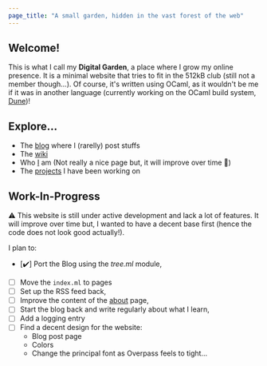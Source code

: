 ```yaml
---
page_title: "A small garden, hidden in the vast forest of the web"
---
```


## Welcome!

This is what I call my **Digital Garden**, a place where I grow my online
presence. It is a minimal website that tries to fit in the 512kB club (still
not a member though...). Of course, it's written using OCaml, as it wouldn't be
me if it was in another language (currently working on the OCaml build system,
[Dune](https://github.com/ocaml/dune))!

## Explore...

- The [blog](/blog) where I (rarelly) post stuffs
- The [wiki](/wiki) 
- Who [I](/about) am (Not really a nice page but, it will improve over time 🤞)
- The [projects](/projects) I have been working on

## Work-In-Progress

⚠️ This website is still under active development and lack a lot of features. It
will improve over time but, I wanted to have a decent base first (hence the
code does not look good actually!).

I plan to:
- [✔️] Port the Blog using the _tree.ml_ module,
- [ ] Move the `index.ml` to pages
- [ ] Set up the RSS feed back,
- [ ] Improve the content of the [about](/about) page,
- [ ] Start the blog back and write regularly about what I learn,
- [ ] Add a logging entry
- [ ] Find a decent design for the website:
    - Blog post page
    - Colors
    - Change the principal font as Overpass feels to tight...
